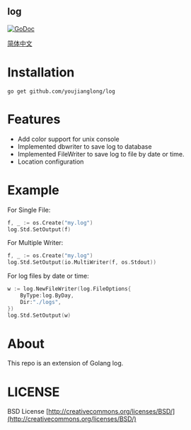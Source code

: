 ## log
[![GoDoc](https://godoc.org/github.com/youjianglong/log?status.png)](https://godoc.org/github.com/youjianglong/log)

[简体中文](https://github.com/youjianglong/log/blob/master/README_CN.md)

# Installation

```
go get github.com/youjianglong/log
```

# Features

* Add color support for unix console
* Implemented dbwriter to save log to database
* Implemented FileWriter to save log to file by date or time.
* Location configuration

# Example

For Single File:
```Go
f, _ := os.Create("my.log")
log.Std.SetOutput(f)
```

For Multiple Writer:
```Go
f, _ := os.Create("my.log")
log.Std.SetOutput(io.MultiWriter(f, os.Stdout))
```

For log files by date or time:
```Go
w := log.NewFileWriter(log.FileOptions{
    ByType:log.ByDay,
    Dir:"./logs",
})
log.Std.SetOutput(w)
```

# About

This repo is an extension of Golang log.

# LICENSE

 BSD License
 [http://creativecommons.org/licenses/BSD/](http://creativecommons.org/licenses/BSD/)
